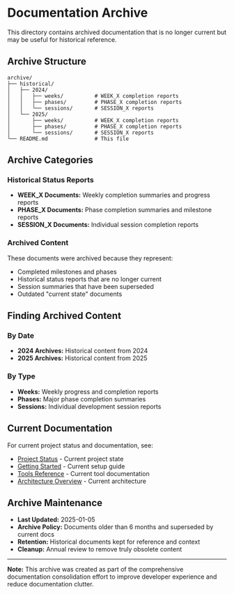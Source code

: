 # Documentation Archive

This directory contains archived documentation that is no longer current but may be useful for historical reference.

## Archive Structure

```
archive/
├── historical/
│   ├── 2024/
│   │   ├── weeks/          # WEEK_X completion reports
│   │   ├── phases/         # PHASE_X completion reports  
│   │   └── sessions/       # SESSION_X reports
│   └── 2025/
│       ├── weeks/          # WEEK_X completion reports
│       ├── phases/         # PHASE_X completion reports
│       └── sessions/       # SESSION_X reports
└── README.md               # This file
```

## Archive Categories

### Historical Status Reports

- **WEEK_X Documents:** Weekly completion summaries and progress reports
- **PHASE_X Documents:** Phase completion summaries and milestone reports
- **SESSION_X Documents:** Individual session completion reports

### Archived Content

These documents were archived because they represent:

- Completed milestones and phases
- Historical status reports that are no longer current
- Session summaries that have been superseded
- Outdated "current state" documents

## Finding Archived Content

### By Date

- **2024 Archives:** Historical content from 2024
- **2025 Archives:** Historical content from 2025

### By Type

- **Weeks:** Weekly progress and completion reports
- **Phases:** Major phase completion summaries
- **Sessions:** Individual development session reports

## Current Documentation

For current project status and documentation, see:

- [Project Status](../PROJECT_STATUS.md) - Current project state
- [Getting Started](../getting-started.md) - Current setup guide
- [Tools Reference](../tools_reference.md) - Current tool documentation
- [Architecture Overview](../architecture/overview.md) - Current architecture

## Archive Maintenance

- **Last Updated:** 2025-01-05
- **Archive Policy:** Documents older than 6 months and superseded by current docs
- **Retention:** Historical documents kept for reference and context
- **Cleanup:** Annual review to remove truly obsolete content

---

**Note:** This archive was created as part of the comprehensive documentation consolidation effort to improve developer experience and reduce documentation clutter.
